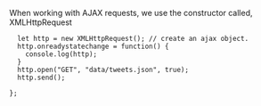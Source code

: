 
When working with AJAX requests, we use the constructor called, XMLHttpRequest

```
  let http = new XMLHttpRequest(); // create an ajax object.
  http.onreadystatechange = function() {
    console.log(http);
  }
  http.open("GET", "data/tweets.json", true);
  http.send();

};

```

